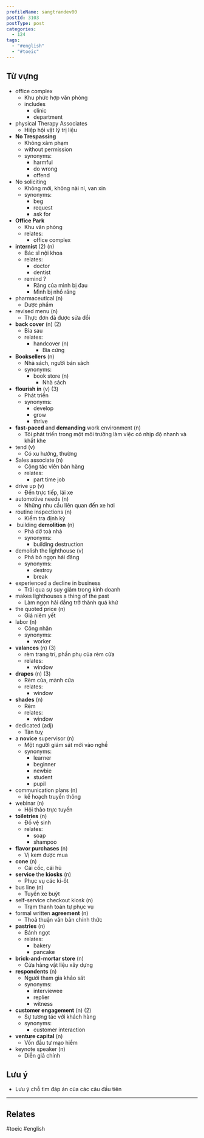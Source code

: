 ```yaml
---
profileName: sangtrandev00
postId: 3103
postType: post
categories:
  - 124
tags:
  - "#english"
  - "#toeic"
---
```

## Từ vựng

- office complex
	- Khu phức hợp văn phòng
	- includes
		- clinic
		- department
- physical Therapy Associates 
	- Hiệp hội vật lý trị liệu
- **No Trespassing**
	- Không xâm phạm
	- without permission
	- synonyms:
		- harmful
		- do wrong
		- offend
- No soliciting
	- Không mời, không nài nỉ, van xin
	- synonyms:
		- beg
		- request
		- ask for
- **Office Park**
	- Khu văn phòng
	- relates:
		- office complex
- **internist** (2) (n)
	- Bác sĩ nội khoa
	- relates:
		- doctor
		- dentist
	- remind ?
		- Răng của mình bị đau
		- Mình bị nhổ răng
- pharmaceutical (n)
	- Dược phẩm
- revised menu (n)
	- Thực đơn đã được sửa đổi
- **back cover** (n) (2)
	- Bìa sau
	- relates:
		- handcover (n)
			- Bìa cứng
- **Booksellers** (n)
	- Nhà sách, người bán sách
	- synonyms:
		- book store (n)
			- Nhà sách
- **flourish in** (v) (3)
	- Phát triển
	- synonyms:
		- develop
		- grow
		- thrive
- **fast-paced** and **demanding** work environment (n)
	- Tôi phát triển trong một môi trường làm việc có nhịp độ nhanh và khắt khe
- tend (v)
	- Có xu hướng, thường
- Sales associate (n)
	- Cộng tác viên bán hàng
	- relates:
		- part time job
- drive up (v) 
	- Đến trực tiếp, lái xe
- automotive needs (n)
	- Những nhu cầu liên quan đến xe hơi
- routine inspections (n)
	- Kiểm tra định kỳ
-  building **demolition** (n)
	- Phá dỡ toà nhà
	- synonyms:
		- building destruction
- demolish the lighthouse (v)
	- Phá bỏ ngọn hải đăng
	- synonyms:
		- destroy
		- break
- experienced a decline in business 
	- Trải qua sự suy giảm trong kinh doanh
- makes lighthouses a thing of the past
	- Làm ngọn hải đắng trở thành quá khứ
- the quoted price (n)
	- Giá niêm yết
- labor (n)
	- Công nhân
	- synonyms:
		- worker
- **valances** (n) (3)
	- rèm trang trí, phần phụ của rèm cửa
	- relates:
		- window
- **drapes** (n) (3)
	- Rèm của, mành cửa
	- relates:
		- window
- **shades** (n)
	- Rèm
	- relates:
		- window
- dedicated (adj)
	- Tận tuỵ
- a **novice** supervisor (n)
	- Một người giám sát mới vào nghề
	- synonyms:
		- learner
		- beginner
		- newbie
		- student
		- pupil
- communication plans (n)
	- kế hoạch truyền thông
- webinar (n)
	- Hội thảo trực tuyến
- **toiletries** (n)
	- Đồ vệ sinh
	- relates:
		- soap
		- shampoo
- **flavor purchases** (n)
	- Vị kem được mua
- **cone** (n)
	- Cái cốc, cái hủ
- **service** the **kiosks** (n)
	- Phục vụ các ki-ốt
- bus line (n)
	- Tuyến xe buýt
- self-service checkout kiosk (n)
	- Trạm thanh toán tự phục vụ
- formal written **agreement** (n)
	- Thoả thuận văn bản chính thức
- **pastries** (n)
	- Bánh ngọt
	- relates:
		- bakery
		- pancake
- **brick-and-mortar store** (n)
	- Cửa hàng vật liệu xây dựng
- **respondents** (n)
	- Người tham gia khảo sát
	- synonyms:
		- interviewee
		- replier
		- witness
- **customer engagement** (n) (2)
	- Sự tương tác với khách hàng
	- synonyms:
		- customer interaction
- **venture capital** (n)
	- Vốn đầu tư mạo hiểm
- keynote speaker (n)
	- Diễn giả chính
## Lưu ý
- Lưu ý chỗ tìm đáp án của các câu đầu tiên

---
## Relates

#toeic #english